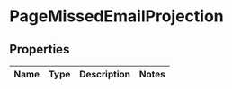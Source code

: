 # PageMissedEmailProjection
## Properties

Name | Type | Description | Notes
------------ | ------------- | ------------- | -------------


